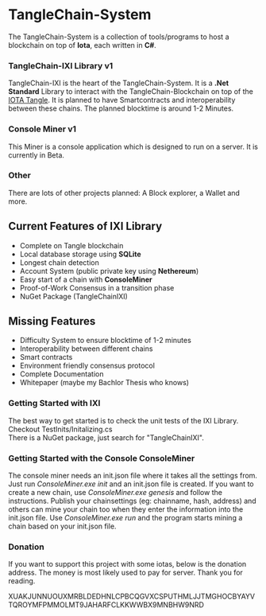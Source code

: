 # TangleChain-System

The TangleChain-System is a collection of tools/programs to host a blockchain on top of **Iota**, each written in **C#**.

### TangleChain-IXI Library v1

TangleChain-IXI is the heart of the TangleChain-System. It is a **.Net Standard** Library to interact with the TangleChain-Blockchain on top of the [IOTA Tangle](https://github.com/iotaledger). It is planned to have Smartcontracts and interoperability between these chains. The planned blocktime is around 1-2 Minutes.

### Console Miner v1

This Miner is a console application which is designed to run on a server. It is currently in Beta.

### Other

There are lots of other projects planned: A Block explorer, a Wallet and more.

## Current Features of IXI Library

- Complete on Tangle blockchain
- Local database storage using **SQLite**
- Longest chain detection
- Account System (public private key using **Nethereum**)
- Easy start of a chain with **ConsoleMiner**
- Proof-of-Work Consensus in a transition phase
- NuGet Package (TangleChainIXI)

## Missing Features

- Difficulty System to ensure blocktime of 1-2 minutes
- Interoperability between different chains
- Smart contracts
- Environment friendly consensus protocol
- Complete Documentation
- Whitepaper (maybe my Bachlor Thesis who knows)


### Getting Started with IXI

The best way to get started is to check the unit tests of the IXI Library. Checkout  TestInits/Initalizing.cs  
There is a NuGet package, just search for "TangleChainIXI".


### Getting Started with the Console ConsoleMiner

The console miner needs an init.json file where it takes all the settings from. Just run *ConsoleMiner.exe init* and an init.json file is created.
If you want to create a new chain, use *ConsoleMiner.exe genesis* and follow the instructions. Publish your chainsettings (eg: chainname, hash, address) and others can mine your chain too when they enter the information into the init.json file.
Use *ConsoleMiner.exe run* and the program starts mining a chain based on your init.json file.

### Donation

If you want to support this project with some iotas, below is the donation address. The money is most likely used to pay for server. Thank you for reading.  

XUAKJUNNUOUXMRBLDEDHNLCPBCQGVXCSPUTHMLJJTMGHOCBYAYVTQROYMFPMMOLMT9JAHARFCLKKWWBX9MNBHW9NRD
